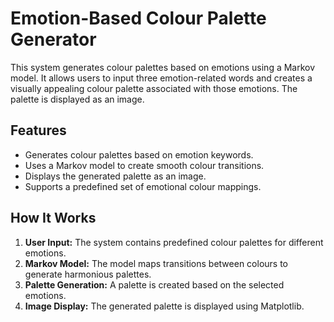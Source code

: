 # Emotion-Based Colour Palette Generator
This system generates colour palettes based on emotions using a Markov model. It allows users to input three emotion-related words and creates a visually appealing colour palette associated with those emotions. The palette is displayed as an image.

## Features
- Generates colour palettes based on emotion keywords.
- Uses a Markov model to create smooth colour transitions.
- Displays the generated palette as an image.
- Supports a predefined set of emotional colour mappings.

## How It Works
1. **User Input:** The system contains predefined colour palettes for different emotions.
2. **Markov Model:** The model maps transitions between colours to generate harmonious palettes.
3. **Palette Generation:** A palette is created based on the selected emotions.
4. **Image Display:** The generated palette is displayed using Matplotlib.

